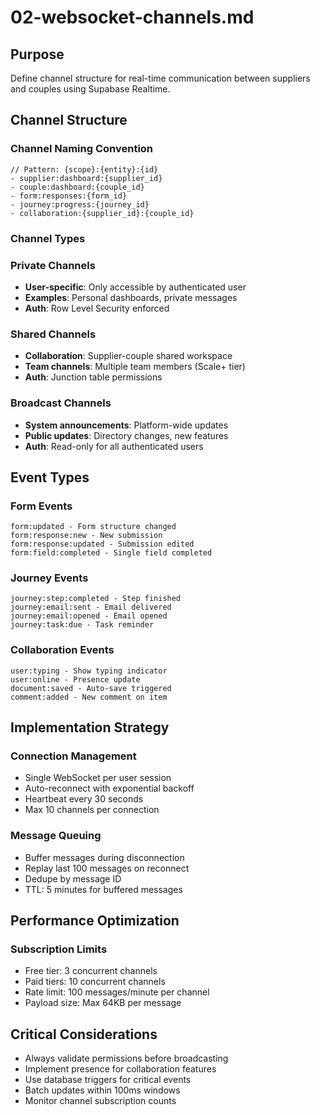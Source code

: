 # 02-websocket-channels.md

## Purpose

Define channel structure for real-time communication between suppliers and couples using Supabase Realtime.

## Channel Structure

### Channel Naming Convention

```
// Pattern: {scope}:{entity}:{id}
- supplier:dashboard:{supplier_id}
- couple:dashboard:{couple_id} 
- form:responses:{form_id}
- journey:progress:{journey_id}
- collaboration:{supplier_id}:{couple_id}
```

### Channel Types

### Private Channels

- **User-specific**: Only accessible by authenticated user
- **Examples**: Personal dashboards, private messages
- **Auth**: Row Level Security enforced

### Shared Channels

- **Collaboration**: Supplier-couple shared workspace
- **Team channels**: Multiple team members (Scale+ tier)
- **Auth**: Junction table permissions

### Broadcast Channels

- **System announcements**: Platform-wide updates
- **Public updates**: Directory changes, new features
- **Auth**: Read-only for all authenticated users

## Event Types

### Form Events

```
form:updated - Form structure changed
form:response:new - New submission
form:response:updated - Submission edited
form:field:completed - Single field completed
```

### Journey Events

```
journey:step:completed - Step finished
journey:email:sent - Email delivered
journey:email:opened - Email opened
journey:task:due - Task reminder
```

### Collaboration Events

```
user:typing - Show typing indicator
user:online - Presence update
document:saved - Auto-save triggered
comment:added - New comment on item
```

## Implementation Strategy

### Connection Management

- Single WebSocket per user session
- Auto-reconnect with exponential backoff
- Heartbeat every 30 seconds
- Max 10 channels per connection

### Message Queuing

- Buffer messages during disconnection
- Replay last 100 messages on reconnect
- Dedupe by message ID
- TTL: 5 minutes for buffered messages

## Performance Optimization

### Subscription Limits

- Free tier: 3 concurrent channels
- Paid tiers: 10 concurrent channels
- Rate limit: 100 messages/minute per channel
- Payload size: Max 64KB per message

## Critical Considerations

- Always validate permissions before broadcasting
- Implement presence for collaboration features
- Use database triggers for critical events
- Batch updates within 100ms windows
- Monitor channel subscription counts